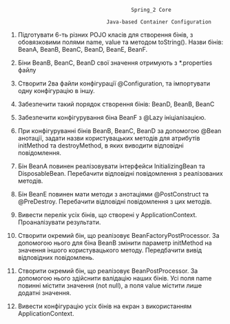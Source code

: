                                             Spring_2 Core

                                    Java-based Container Configuration



1. Підготувати 6-ть різних POJO класів для створення бінів, з обовязковими полями name, value та методом toString(). Назви бінів: BeanA, BeanB, BeanC, BeanD, BeanE, BeanF.

2. Біни BeanB, BeanC, BeanD свої значення отримують з *.properties файлу

3. Створити 2ва файли конфігурації @Configuration, та імпортувати одну конфігурацію в іншу.

4. Забезпечити такий порядок створення бінів: BeanD, BeanB, BeanC

5. Забезпечити конфігурування біна BeanF з @Lazy ініціалізацією.

6. При конфігуруванні бінів BeanB, BeanC, BeanD за допомогою @Bean анотації, задати назви користувацьких методів 	для атрибутів initMethod та destroyMethod, в яких виводити відповідні повідомлення.

7. Бін BeanA повинен реалізовувати інтерфейси InitializingBean та DisposableBean. Перебачити відповідні повідомлення з реалізованих методів.

8. Бін BeanE повинен мати методи з анотаціями @PostConstruct та @PreDestroy. Перебачити відповідні повідомлення з цих методів.

9. Вивести перелік усіх бінів, що створені у ApplicationContext. Проаналізувати результати.

10. Створити окремий бін, що реалізовує BeanFactoryPostProcessor. За допомогою нього для біна BeanB змінити параметр initMethod на значення іншого користувацького методу. Передбачити вивід відповідних повідомлень.

11. Створити окремий бін, що реалізовує BeanPostProcessor. За допомогою нього здійснити валідацію наших бінів. Усі поля name повинні містити значення (not null), а поля value містити лише додатні значення.

12. Вивести конфігурацію усіх бінів на екран з використанням ApplicationContext. 
